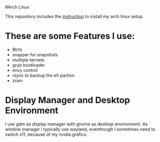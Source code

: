 #Arch Linux

This repository includes the [instruction](install.sh) to install my arch linux setup.

These are some Features I use:
==============================
 - Btrfs
 - snapper for snapshots
 - multiple kernels
 - grub bootloader
 - envy control
 - rsync to backup the efi partion
 - zram

Display Manager and Desktop Environment 
=======================================
I use gdm as display manager with gnome as desktop environment. As window manager i typically use wayland, eventhough I sometimes need to switch x11, because of my nvidia grafics.
